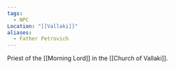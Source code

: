 ```yaml
---
tags:
  - NPC
Location: "[[Vallaki]]"
aliases:
  - Father Petrovich
---
```

Priest of the [[Morning Lord]] in the [[Church of Vallaki]].